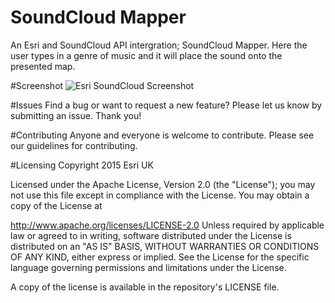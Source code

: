 # SoundCloud Mapper
An Esri and SoundCloud API intergration; SoundCloud Mapper. Here the user types in a genre of music and it will place the sound onto the presented map.



#Screenshot
![Esri SoundCloud Screenshot](https://raw.githubusercontent.com/JamesMilnerUK/esri-soundcloud/master/screenshot.png)

#Issues
Find a bug or want to request a new feature? Please let us know by submitting an issue. Thank you!

#Contributing
Anyone and everyone is welcome to contribute. Please see our guidelines for contributing.

#Licensing
Copyright 2015 Esri UK

Licensed under the Apache License, Version 2.0 (the "License"); you may not use this file except in compliance with the License. You may obtain a copy of the License at

http://www.apache.org/licenses/LICENSE-2.0 Unless required by applicable law or agreed to in writing, software distributed under the License is distributed on an "AS IS" BASIS, WITHOUT WARRANTIES OR CONDITIONS OF ANY KIND, either express or implied. See the License for the specific language governing permissions and limitations under the License.

A copy of the license is available in the repository's LICENSE file.
